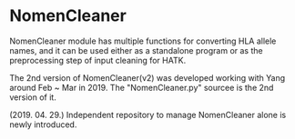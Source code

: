 # NomenCleaner

NomenCleaner module has multiple functions for converting HLA allele names, and it can be used either as a standalone program or as the preprocessing step of input cleaning for HATK.

The 2nd version of NomenCleaner(v2) was developed working with Yang around Feb ~ Mar in 2019. The "NomenCleaner.py" sourcee is the 2nd version of it.

(2019. 04. 29.)
Independent repository to manage NomenCleaner alone is newly introduced.

